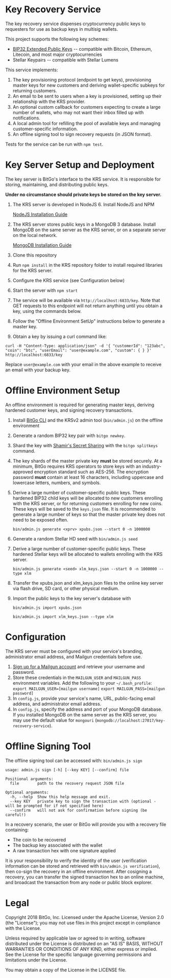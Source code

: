 Key Recovery Service
====================
The key recovery service dispenses cryptocurrency public keys to requesters for use as backup keys in multisig wallets.

This project supports the following key schemes:
 - [BIP32 Extended Public Keys](https://github.com/bitcoin/bips/blob/master/bip-0032.mediawiki) -- compatible with Bitcoin, Ethereum, Litecoin, and most major cryptocurrencies
 - Stellar Keypairs -- compatible with Stellar Lumens

This service implements:

1. The key provisioning protocol (endpoint to get keys), provisioning master keys for new customers and deriving wallet-specific subkeys for returning customers.
2. An email to be sent to users when a key is provisioned, setting up their relationship with the KRS provider.
3. An optional custom callback for customers expecting to create a large number of wallets, who may not want their inbox filled up with notifications.
4. A local admin tool for refilling the pool of available keys and managing customer-specific information.
5. An offline signing tool to sign recovery requests (in JSON format).

Tests for the service can be run with ``npm test``.

Key Server Setup and Deployment
====================
The key server is BitGo's interface to the KRS service. It is responsible for storing, maintaining, and distributing public keys.

**Under no circumstance should private keys be stored on the key server.**

1. The KRS server is developed in NodeJS 6. Install NodeJS and NPM

    [NodeJS Installation Guide](http://howtonode.org/how-to-install-nodejs)
2. The KRS server stores public keys in a MongoDB 3 database. Install MongoDB on the same server as the KRS server, or on a separate server on the local network.

    [MongoDB Installation Guide](https://docs.mongodb.com/manual/installation/)
3. Clone this repository
4. Run `npm install` in the KRS repository folder to install required libraries for the KRS server.
5. Configure the KRS service (see Configuration below)
6. Start the server with `npm start`
7. The service will be available via `http://localhost:6833/key`. Note that GET requests to this endpoint will not return anything until you obtain a key, using the commands below.
8. Follow the "Offline Environment SetUp" instructions below to generate a master key.
9. Obtain a key by issuing a curl command like:
```
curl -H "Content-Type: application/json" -d '{ "customerId": "123abc", "coin": "btc", "userEmail": "user@example.com", "custom": { } }' http://localhost:6833/key
```


Replace `user@example.com` with your email in the above example to receive an email with your backup key.

Offline Environment Setup
====================
An offline environment is required for generating master keys, deriving hardened customer keys, and signing recovery transactions.

1. Install [BitGo CLI](https://github.com/BitGo/bitgo-cli) and the KRSv2 admin tool (``bin/admin.js``) on the offline environment
2. Generate a random BIP32 key pair with ``bitgo newkey``.
3. Shard the key with [Shamir's Secret Sharing](https://en.wikipedia.org/wiki/Shamir%27s_Secret_Sharing) with the ``bitgo splitkeys`` command.
4. The key shards of the master private key **must** be stored securely. At a minimum, BitGo requires KRS operators to store keys with an industry-approved encryption standard such as AES-256. The encryption password **must** contain at least 16 characters, including uppercase and lowercase letters, numbers, and symbols.
5. Derive a large number of customer-specific public keys. These hardened BIP32 child keys will be allocated to new customers enrolling with the KRS server, or for returning customers enrolling for new coins. These keys will be saved to the ``keys.json`` file. It is recommended to generate a large number of keys so that the master private key does not need to be exposed often.

    ``bin/admin.js generate <xprv> xpubs.json --start 0 -n 1000000``

6. Generate a random Stellar HD seed with ``bin/admin.js seed``
7. Derive a large number of customer-specific public keys. These hardened Stellar keys will be allocated to wallets enrolling with the KRS server.

    ``bin/admin.js generate <seed> xlm_keys.json --start 0 -n 1000000 --type xlm``

8. Transfer the xpubs.json and xlm_keys.json files to the online key server via flash drive, SD card, or other physical medium.
9. Import the public keys to the key server's database with

    ``bin/admin.js import xpubs.json``

    ``bin/admin.js import xlm_keys.json --type xlm``

Configuration
====================
The KRS server must be configured with your service's branding, administrator email address, and Mailgun credentials before use.

1. [Sign up for a Mailgun account](https://www.mailgun.com/) and retrieve your username and password.
2. Store these credentials in the ``MAILGUN_USER`` and ``MAILGUN_PASS`` environment variables. Add the following to your ``~/.bash_profile``:
    ``export MAILGUN_USER=[mailgun username]``
    ``export MAILGUN_PASS=[mailgun password]``
3. In ``config.js``, provide your service's name, URL, public-facing email address, and administrator email address.
4. In ``config.js``, specify the address and port of your MongoDB database. If you installed MongoDB on the same server as the KRS server, you may use the default value for ``mongouri`` (``mongodb://localhost:27017/key-recovery-service``).

Offline Signing Tool
====================
The offline signing tool can be accessed with:
``bin/admin.js sign``

```
usage: admin.js sign [-h] [--key KEY] [--confirm] file

Positional arguments:
  file        path to the recovery request JSON file

Optional arguments:
  -h, --help  Show this help message and exit.
  --key KEY   private key to sign the transaction with (optional - will be prompted for if not specified here)
  --confirm   will not ask for confirmation before signing (be careful!)
```

In a recovery scenario, the user or BitGo will provide you with a recovery file containing:
 - The coin to be recovered
 - The backup key associated with the wallet
 - A raw transaction hex with one signature applied

It is your responsibility to verify the identity of the user (verification information can be stored and retrieved with ``bin/admin.js verification``), then co-sign the recovery in an offline environment. After cosigning a recovery, you can transfer the signed transaction hex to an online machine, and broadcast the transaction from any node or public block explorer.

Legal
====================
Copyright 2018 BitGo, Inc.
Licensed under the Apache License, Version 2.0 (the "License");
you may not use files in this project except in compliance with the License.

Unless required by applicable law or agreed to in writing, software
distributed under the License is distributed on an "AS IS" BASIS,
WITHOUT WARRANTIES OR CONDITIONS OF ANY KIND, either express or implied.
See the License for the specific language governing permissions and
limitations under the License.

You may obtain a copy of the License in the LICENSE file.
